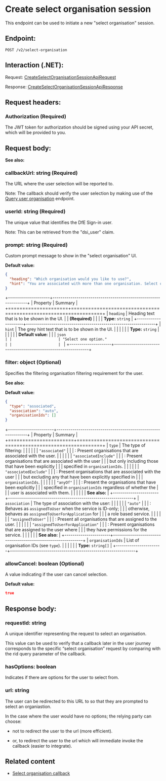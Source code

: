 # Create select organisation session

This endpoint can be used to initiate a new "select organisation" session.

## Endpoint:

```
POST /v2/select-organisation
```

## Interaction (.NET):

Request: <a href="xref:Dfe.SignIn.PublicApi.Client.SelectOrganisation.CreateSelectOrganisationSessionApiRequest">CreateSelectOrganisationSessionApiRequest</a>

Response: <a href="xref:Dfe.SignIn.PublicApi.Client.SelectOrganisation.CreateSelectOrganisationSessionApiResponse">CreateSelectOrganisationSessionApiResponse</a>

## Request headers:

### Authorization (Required)

The JWT token for authorization should be signed using your API secret, which will be provided to you.

## Request body:

**See also:** [](xref:Dfe.SignIn.PublicApi.Client.SelectOrganisation.CreateSelectOrganisationSessionApiRequestBody)

### callbackUrl: string (Required)

The URL where the user selection will be reported to.

Note: The callback should verify the user selection by making use of the [Query user organisation](../users/query-user-organisation.md) endpoint.

### userId: string (Required)

The unique value that identifies the DfE Sign-in user.

Note: This can be retrieved from the "dsi_user" claim.

### prompt: string (Required)

Custom prompt message to show in the "select organisation" UI.

**Default value:**

```json
{
  "heading": "Which organisation would you like to use?",
  "hint": "You are associated with more than one organisation. Select one option."
}
```

<!-- prettier-ignore-start -->
+---------------------+-----------------------------------------------------------------+
| Property            | Summary                                                         |
+=====================+=================================================================+
| `heading`           | Heading text that is to be shown in the UI.                     |
| **(Required)**      |                                                                 |
|                     | **Type:** `string`                                              |
+---------------------+-----------------------------------------------------------------+
| `hint`              | The grey hint text that is to be shown in the UI.               |
|                     |                                                                 |
|                     | **Type:** `string`                                              |
|                     |                                                                 |
|                     | **Default value:**                                              |
|                     | ```json                                                         |
|                     | "Select one option."                                            |
|                     | ```                                                             |
+---------------------+-----------------------------------------------------------------+
<!-- prettier-ignore-end -->

### filter: object (Optional)

Specifies the filtering organisation filtering requirement for the user.

**See also:** [](xref:Dfe.SignIn.Core.Public.SelectOrganisation.OrganisationFilter)

**Default value:**

```json
{
  "type": "associated",
  "association": "auto",
  "organisationIds": []
}
```

<!-- prettier-ignore-start -->
+-----------------------+---------------------------------------------------------------+
| Property              | Summary                                                       |
+=======================+===============================================================+
| `type`                | The type of filtering:                                        |
|                       |                                                               |
|                       | `"associated"`                                                |
|                       | :   Present organisations that are associated with the user.  |
|                       |                                                               |
|                       | `"associatedInclude"`                                         |
|                       | :   Present organisations that are associated with the user   |
|                       |     but only including those that have been explicitly        |
|                       |     specified in `organisationIds`.                           |
|                       |                                                               |
|                       | `"associatedExclude"`                                         |
|                       | :   Present organisations that are associated with the user   |
|                       |     but excluding any that have been explicitly specified in  |
|                       |     `organisationIds`.                                        |
|                       |                                                               |
|                       | `"anyOf"`                                                     |
|                       | :   Present the organisations that have been explicitly       |
|                       |     specified in `organisationIds` regardless of whether the  |
|                       |     user is associated with them.                             |
|                       |                                                               |
|                       | **See also:** [](xref:Dfe.SignIn.Core.Public.SelectOrganisation.OrganisationFilterType) |
+-----------------------+---------------------------------------------------------------+
| `association`         | The type of association with the user:                        |
|                       |                                                               |
|                       | `"auto"`                                                      |
|                       | :   Behaves as `assignedToUser` when the service is ID-only;  |
|                       |     otherwise, behaves as `assignedToUserForApplication` for  |
|                       |     a role based service.                                     |
|                       |                                                               |
|                       | `"assignedToUser"`                                            |
|                       | :   Present all organisations that are assigned to the user.  |
|                       |                                                               |
|                       | `"assignedToUserForApplication"`                              |
|                       | :   Present organisations that are assigned to the user where |
|                       |     they have permissions for the service.                    |
|                       |                                                               |
|                       | **See also:** [](xref:Dfe.SignIn.Core.Public.SelectOrganisation.OrganisationFilterAssociation) |
+-----------------------+---------------------------------------------------------------+
| `organisationIds`     | List of organisation IDs (see `type`).                        |
|                       |                                                               |
|                       | **Type:** `string[]`                                          |
+-----------------------+---------------------------------------------------------------+
<!-- prettier-ignore-end -->

### allowCancel: boolean (Optional)

A value indicating if the user can cancel selection.

**Default value:**

```json
true
```

## Response body:

### requestId: string

A unique identifier representing the request to select an organisation.

This value can be used to verify that a callback later in the user journey corresponds to the specific “select organisation” request by comparing with the rid query parameter of the callback.

### hasOptions: boolean

Indicates if there are options for the user to select from.

### url: string

The user can be redirected to this URL to so that they are prompted to select an organiastion.

In the case where the user would have no options; the relying party can choose:

- not to redirect the user to the url (more efficient).

- or, to redirect the user to the url which will immediate invoke the callback (easier to integrate).

## Related content

- [Select organisation callback](~/api/select-organisation/callback.md)
